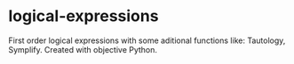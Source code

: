 # logical-expressions
First order logical expressions with some aditional functions like: Tautology, Symplify.
Created with objective Python.
